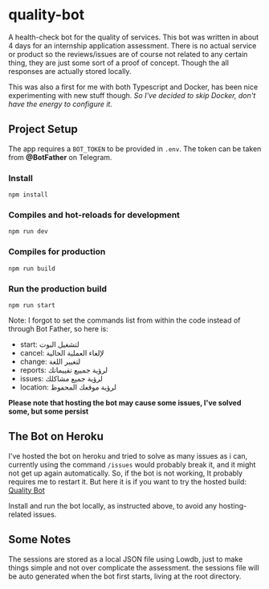 # quality-bot

A health-check bot for the quality of services.
This bot was written in about 4 days for an internship application assessment. There is no actual service or product so the reviews/issues are of course not related to any certain thing, they are just some sort of a proof of concept. Though the all responses are actually stored locally.

This was also a first for me with both Typescript and Docker, has been nice experimenting with new stuff though.
_So I've decided to skip Docker, don't have the energy to configure it._

## Project Setup

The app requires a `BOT_TOKEN` to be provided in `.env`. The token can be taken from **@BotFather** on Telegram.

### Install

```
npm install
```

### Compiles and hot-reloads for development

```
npm run dev
```

### Compiles for production

```
npm run build
```

### Run the production build

```
npm run start
```

Note: I forgot to set the commands list from within the code instead of through Bot Father, so here is:

- start: لتشغيل البوت
- cancel: لإلغاء العملية الحالية
- change: لتغيير اللغة
- reports: لرؤية جمييع تقييماتك
- issues: لرؤية جميع مشاكلك
- location: لرؤية موقعك المحفوظ

**Please note that hosting the bot may cause some issues, I've solved some, but some persist**

## The Bot on Heroku

I've hosted the bot on heroku and tried to solve as many issues as i can, currently using the command `/issues` would probably break it, and it might not get up again automatically. So, if the bot is not working, It probably requires me to restart it.
But here it is if you want to try the hosted build:
[Quality Bot](https://t.me/HussQualityBot)

Install and run the bot locally, as instructed above, to avoid any hosting-related issues.

## Some Notes

The sessions are stored as a local JSON file using Lowdb, just to make things simple and not over complicate the assessment. the sessions file will be auto generated when the bot first starts, living at the root directory.
